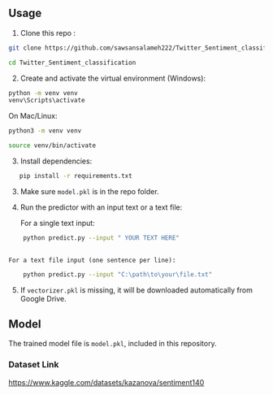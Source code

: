 ## Usage

1. Clone this repo :
```bash
git clone https://github.com/sawsansalameh222/Twitter_Sentiment_classification.git 
```

```bash
cd Twitter_Sentiment_classification 
```

2. Create and activate the virtual environment (Windows):
```bash
python -m venv venv
venv\Scripts\activate
```


On Mac/Linux:
```bash
python3 -m venv venv
```
```bash
source venv/bin/activate
```

3. Install dependencies:
```bash
   pip install -r requirements.txt
   ```

3.  Make sure `model.pkl` is in the repo folder.
4.  Run the predictor with an input text or a text file:

    For a single text input:
``` bash
    python predict.py --input " YOUR TEXT HERE"
     
``` 

    For a text file input (one sentence per line):
``` bash
    python predict.py --input "C:\path\to\your\file.txt"
```

5. If `vectorizer.pkl` is missing, it will be downloaded automatically from Google Drive.

## Model
The trained model file is `model.pkl`, included in this repository.

### Dataset Link 
https://www.kaggle.com/datasets/kazanova/sentiment140
